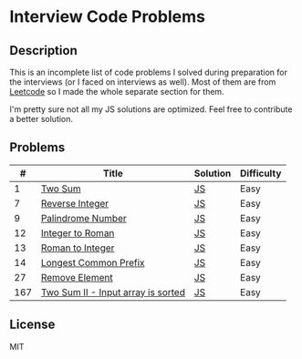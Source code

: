 # Interview Code Problems

## Description
This is an incomplete list of code problems I solved during preparation for the interviews (or I faced on interviews 
as well). Most of them are from [Leetcode](https://leetcode.com/) so I made the whole separate section for them.

I'm pretty sure not all my JS solutions are optimized. Feel free to contribute a better solution.

## Problems
| #      | Title                                             | Solution                     | Difficulty      |
| ------ | ------------------------------------------------- | -----------------------------| --------------- |
| 1      | [Two Sum](https://leetcode.com/problems/two-sum/) | [JS](/problems/leetcode/1-two-sum.js) | Easy            |
| 7      | [Reverse Integer](https://leetcode.com/problems/reverse-integer/) | [JS](/problems/leetcode/7-reverse-integer.js) | Easy            |
| 9      | [Palindrome Number](https://leetcode.com/problems/palindrome-number/) | [JS](/problems/leetcode/9-palindrome-number.js) | Easy            |
| 12     | [Integer to Roman](https://leetcode.com/problems/integer-to-roman/) | [JS](/problems/leetcode/12-integer-to-roman.js) | Easy            |
| 13     | [Roman to Integer](https://leetcode.com/problems/roman-to-integer/) | [JS](/problems/leetcode/13-roman-to-integer.js) | Easy            |
| 14     | [Longest Common Prefix](https://leetcode.com/problems/longest-common-prefix/) | [JS](/problems/leetcode/14-longest-common-prefix.js) | Easy            |
| 27     | [Remove Element](https://leetcode.com/problems/remove-element/) | [JS](/problems/leetcode/27-remove-element.js) | Easy            |
| 167    | [Two Sum II - Input array is sorted](https://leetcode.com/problems/two-sum-ii-input-array-is-sorted/) | [JS](/problems/leetcode/167-two-sum-2.js) | Easy            |

## License
MIT
